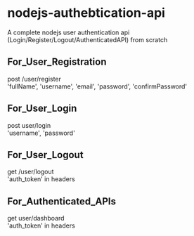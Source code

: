 # nodejs-authebtication-api
A complete nodejs user authentication api (Login/Register/Logout/AuthenticatedAPI) from scratch


## For_User_Registration
post /user/register   
'fullName', 'username', 'email', 'password', 'confirmPassword'

## For_User_Login
post user/login   
'username', 'password'

## For_User_Logout
get /user/logout   
'auth_token' in headers

## For_Authenticated_APIs
get user/dashboard   
'auth_token' in headers
